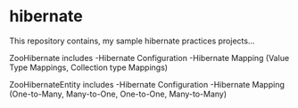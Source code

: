 # hibernate
This repository contains, my sample hibernate practices projects...

ZooHibernate includes
-Hibernate Configuration
-Hibernate Mapping (Value Type Mappings, Collection type Mappings)

ZooHibernateEntity includes
-Hibernate Configuration
-Hibernate Mapping (One-to-Many, Many-to-One, One-to-One, Many-to-Many)
